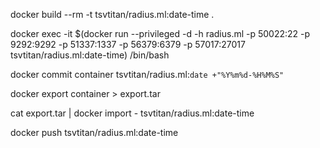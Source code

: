 
docker build --rm -t tsvtitan/radius.ml:date-time .

docker exec -it $(docker run --privileged -d -h radius.ml -p 50022:22 -p 9292:9292 -p 51337:1337 -p 56379:6379 -p 57017:27017 tsvtitan/radius.ml:date-time) /bin/bash

docker commit container tsvtitan/radius.ml:`date +"%Y%m%d-%H%M%S"`

docker export container > export.tar

cat export.tar | docker import - tsvtitan/radius.ml:date-time

docker push tsvtitan/radius.ml:date-time



